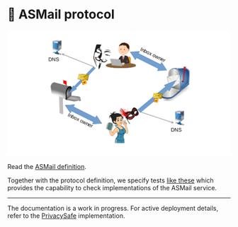 # 💌 ASMail protocol

![Information flow in ASMail](data_flow_in_asmail.png)

Read the [ASMail definition](https://github.com/PrivacySafe/core-3nweb-client-lib/blob/master/ts-code/api-defs/mailerid.d.ts).

Together with the protocol definition,  we specify tests [like these](https://github.com/PrivacySafe/spec-server/tree/master/ts-code/tests/protocols/asmail) which provides the capability to check implementations of the ASMail service.

---
The documentation is a work in progress. For active deployment details, refer to the [PrivacySafe](https://github.com/PrivacySafe) implementation.
